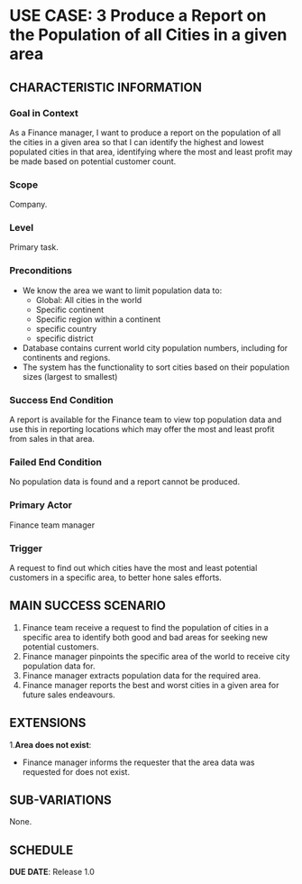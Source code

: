# USE CASE: 3 Produce a Report on the Population of all Cities in a given area

## CHARACTERISTIC INFORMATION

### Goal in Context

As a Finance manager, I want to produce a report on the population of all the cities in a given area so that I can identify the highest and lowest populated cities in that area, identifying where the most and least profit may be made based on potential customer count.

### Scope

Company.

### Level

Primary task.

### Preconditions

- We know the area we want to limit population data to:
    - Global: All cities in the world
    - Specific continent
    - Specific region within a continent
    - specific country
    - specific district
- Database contains current world city population numbers, including for continents and regions.
- The system has the functionality to sort cities based on their population sizes (largest to smallest)

### Success End Condition

A report is available for the Finance team to view top population data and use this in reporting locations which may offer the most and least profit from sales in that area.

### Failed End Condition

No population data is found and a report cannot be produced.

### Primary Actor

Finance team manager

### Trigger

A request to find out which cities have the most and least potential customers in a specific area, to better hone sales efforts.

## MAIN SUCCESS SCENARIO

1. Finance team receive a request to find the population of cities in a specific area to identify both good and bad areas for seeking new potential customers.
2. Finance manager pinpoints the specific area of the world to receive city population data for.
3. Finance manager extracts population data for the required area.
4. Finance manager reports the best and worst cities in a given area for future sales endeavours.

## EXTENSIONS

1.**Area does not exist**:
  - Finance manager informs the requester that the area data was requested for does not exist.

## SUB-VARIATIONS

None.

## SCHEDULE

**DUE DATE**: Release 1.0